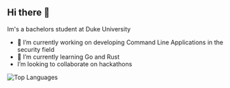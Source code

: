 ## Hi there 👋

Im's a bachelors student at Duke University
- 🔐 I’m currently working on developing Command Line Applications in the security field
- 🦀 I’m currently learning Go and Rust
-  I’m looking to collaborate on hackathons

  ![Top Languages](https://github-readme-stats.vercel.app/api/top-langs/?username=hujohn1&hide_progress=true)

